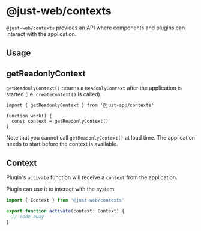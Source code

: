# @just-web/contexts

`@just-web/contexts` provides an API where components and plugins can interact with the application.

## Usage

## getReadonlyContext

`getReadonlyContext()` returns a `ReadonlyContext` after the application is started
(i.e. `createContext()` is called).

```tsx
import { getReadonlyContext } from '@just-app/contexts'

function work() {
  const context = getReadonlyContext()
}
```

Note that you cannot call `getReadonlyContext()` at load time.
The application needs to start before the context is available.

## Context

Plugin's `activate` function will receive a `context` from the application.

Plugin can use it to interact with the system.

```ts
import { Context } from '@just-web/contexts'

export function activate(context: Context) {
  // code away
}
```
